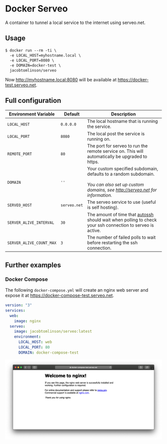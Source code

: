 # Docker Serveo

A container to tunnel a local service to the internet using serveo.net.

## Usage

```console
$ docker run --rm -ti \
  -e LOCAL_HOST=myhostname.local \
  -e LOCAL_PORT=8080 \
  -e DOMAIN=docker-test \
  jacobtomlinson/serveo
```

Now http://myhostname.local:8080 will be available at https://docker-test.serveo.net.

## Full configuration

| Environment Variable  | Default | Description |
| ------------- | ------------- | ------------- |
| `LOCAL_HOST` | `0.0.0.0` | The local hostname that is running the service. |
| `LOCAL_PORT` | `8080` | The local post the service is running on. |
| `REMOTE_PORT` | `80` | The port for serveo to run the remote service on. This will automatically be upgraded to https. |
| `DOMAIN` | `''` | Your custom specified subdomain, defaults to a random subdomain. <br /><br />_You can also set up custom domains, see http://serveo.net for information._ |
| `SERVEO_HOST` | `serveo.net` | The serveo service to use (useful is self hosting). |
| `SERVER_ALIVE_INTERVAL` | `30` | The amount of time that [autossh](https://linux.die.net/man/1/autossh) should wait when polling to check your ssh connection to serveo is active. |
| `SERVER_ALIVE_COUNT_MAX` | `3` | The number of failed polls to wait before restarting the ssh connection. |

## Further examples

### Docker Compose

The following `docker-compose.yml` will create an nginx web server and expose it at https://docker-compose-test.serveo.net.

```yaml
version: "3"
services:
  web:
    image: nginx
  serveo:
    image: jacobtomlinson/serveo:latest
    environment:
      LOCAL_HOST: web
      LOCAL_PORT: 80
      DOMAIN: docker-compose-test
```

![nginx screenshot](examples/nginx-screenshot.png)
